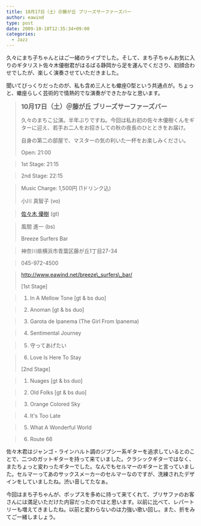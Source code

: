 ```yaml
---
title: 10月17日（土）＠藤が丘 ブリーズサーファーズバー
author: eawind
type: post
date: 2009-10-18T12:35:34+09:00
categories:
  - Jazz
---
```

久々にまち子ちゃんとはご一緒のライブでした。そして、まち子ちゃんお気に入りのギタリスト佐々木優樹君がはるばる静岡から足を運んでくださり、初顔合わせでしたが、楽しく演奏させていただきました。

聞いてびっくりだったのが、私も含め三人とも蠍座O型という共通点が。ちょっと、蠍座らしく芸術的で情熱的でな演奏ができたかなと思います。

> **<big>10月17日（土）＠藤が丘 ブリーズサーファーズバー</big>**
>
> 久々のまちこ公演。半年ぶりですね。今回は私お初の佐々木優樹くんをギターに迎え、若手お二人をお招きしての秋の夜長のひとときをお届け。
>
> 自身の第二の部屋で、マスターの気の利いた一杯をお楽しみください。
>
> Open: 21:00

> 1st Stage: 21:15

> 2nd Stage: 22:15

> Music Charge: 1,500円 (1ドリンク込)
>
> 小川 真智子 (vo)

> <a href="http://sasajazz.blog.shinobi.jp" target="_blank">佐々木 優樹</a> (gt)

> 風間 進一 (bs)
>
> Breeze Surfers Bar

> 神奈川県横浜市青葉区藤が丘1丁目27-34

> 045-972-4500

> http://www.eawind.net/breeze\_surfers\_bar/
>
> [1st Stage]

> 1. In A Mellow Tone [gt & bs duo]

> 2. Anoman [gt & bs duo]

> 3. Garota de Ipanema (The Girl From Ipanema)

> 4. Sentimental Journey

> 5. 守ってあげたい

> 6. Love Is Here To Stay
>
> [2nd Stage]

> 1. Nuages [gt & bs duo]

> 2. Old Folks [gt & bs duo]

> 3. Orange Colored Sky

> 4. It's Too Late

> 5. What A Wonderful World

> 6. Route 66

佐々木君はジャンゴ・ラインハルト調のジプシー系ギターを追求しているとのことで、二つのガットギターを持って来ていました。クラシックギターではなく、またちょっと変わったギターでした。なんでもセルマーのギターと言っていました。セルマーってあのサックスメーカーのセルマーなのですが、洗練されたデザインをしていましたね。渋い音してたなぁ。

今回はまち子ちゃんが、ポップスを多めに持って来てくれて、ブリサファのお客さんには満足いただけた内容だったのではと思います。以前に比べて、レパートリーも増えてきましたね。以前と変わらないのは力強い歌い回し。また、折をみてご一緒しましょう。
